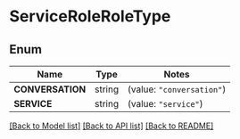# ServiceRoleRoleType

## Enum

Name | Type | Notes
------------ | ------------- | -------------
**CONVERSATION** | string | (value: `"conversation"`)
**SERVICE** | string | (value: `"service"`)


[[Back to Model list]](../README.md#documentation-for-models) [[Back to API list]](../README.md#documentation-for-api-endpoints) [[Back to README]](../README.md)


